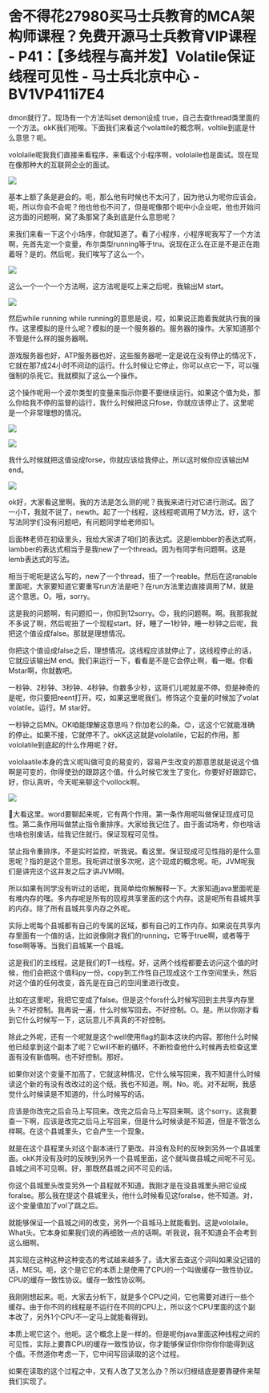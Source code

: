 # 舍不得花27980买马士兵教育的MCA架构师课程？免费开源马士兵教育VIP课程 - P41：【多线程与高并发】Volatile保证线程可见性 - 马士兵北京中心 - BV1VP411i7E4

dmon就行了。现场有一个方法叫set demon设成 true，自己去查thread类里面的一个方法。okK我们呃唉。下面我们来看这个volattile的概念啊，voltile到底是什么意思？呃。

vololaile呢我我们直接来看程序，来看这个小程序啊，vololaile也是面试。现在现在像那种大的互联网企业的面试。



![](img/b793eff9a1847de555d3ffb76ce0c7b8_1.png)

基本上额了条是避会的。呃，那么他有时候也不太问了，因为他认为呢你应该会。呃，所以你会不会呢？他也他也不问了，但是呢像那个呃中小企业呢，他也开始问这方面的问题啊，窝了条那窝了条到底是什么意思呢？

来我们来看一下这个小场序，你就知道了。看了小程序，小程序呢我写了一个方法啊，先首先定一个变量，布尔类型running等于tru。说现在正么在正是不是正在跑着呀？是的。然后呢，我们唉写了这么一个。



![](img/b793eff9a1847de555d3ffb76ce0c7b8_3.png)

这么一个一个一个方法啊，这方法呢是哎上来之后呢，我输出M start。

![](img/b793eff9a1847de555d3ffb76ce0c7b8_5.png)

然后while running while running的意思是说，哎，如果说正跑着我就执行我的操作。这里模拟的是什么呢？模拟的是一个服务器的。服务器的操作。大家知道那个不管是什么样的服务器啊。

游戏服务器也好，ATP服务器也好，这些服务器呢一定是说在没有停止的情况下，它就在那7成24小时不间动的运行。什么时候让它停止，你可以点它一下，可以强强制的杀死它。我就模拟了这么一个操作。

这个操作呢用一个波尔类型的变量来指示你要不要继续运行。如果这个值为处，那么你给我不停的监督的运行，我什么时候把这只fose，你就应该停止了。这里呢是一个非常理想的情况。



![](img/b793eff9a1847de555d3ffb76ce0c7b8_7.png)

![](img/b793eff9a1847de555d3ffb76ce0c7b8_8.png)

我什么时候就把这值设成forse，你就应该给我停止。所以这时候你应该输出M end。

![](img/b793eff9a1847de555d3ffb76ce0c7b8_10.png)

ok好，大家看这里啊。我的方法是怎么测的呢？我我来进行对它进行测试。因了一小T，我就不说了，newth。起了一个线程，这线程呢调用了M方法。好，这个写法同学们没有问题吧，有问题同学给老师扣1。

后面林老师在初级里头，我给大家讲了咱们的表达式。这是lembber的表达式啊，lambber的表达式相当于是我new了一个thread。因为有同学有问题啊。这是lemb表达式的写法。

相当于呢呃是这么写的，new了一个thread，扭了一个reable。然后在这ranable里面呢，大家要知道它要重写run方法是吧？在run方法里边直接调用了M，就是这个意思。O。哦，sorry。

这是我的问题啊，有问题扣一，你扣到12sorry。😊，我的问题啊。啊。我那我就不多说了啊，然后呢扭了一个现程start。好，睡了一1秒钟，睡一秒钟之后呢，我把这个值设成false。那就是理想情况。

你把这个值设成false之后，理想情况。这线程应该就停止了，这线程停止的话，它就应该输出M end。我们来运行一下，看看是不是它会停止啊，看一眼。你看Mstar啊，你就数吧。

一秒钟、2秒钟、3秒钟、4秒钟。你数多少秒，这哥们儿呢就是不停。但是神奇的是呢，你只要把reent打开。哎，如果这里呢我们。修饰这个变量的时候加了volat volatile。运行。M star好。

一秒钟之后MN。OK咱能理解这意思吗？你加老公的条。😊，这这个它就能准确的停止。如果不接，它就停不了。okK这这就是vololatile，它起的作用。那vololatile到底起的什么作用呢？好。

vololaatile本身的含义呢叫做可变的易变的，容易产生改变的那意思就是说这个值啊是可变的，你得使劲的跟踪这个值。什么时候它发生了变化，你要好好跟踪它。好，你认真听，今天呢来聊这个vollock啊。



![](img/b793eff9a1847de555d3ffb76ce0c7b8_12.png)

🤧大看这里。word要聊起来呢，它有两个作用。第一条作用呢叫做保证现成可见性。第二条作用叫做禁止指令重排序。大家给我记住了。由于面试场考，你也啥话也啥也别废话，给我记住就行。保证现程可见性。

禁止指令重排序。不是实时监控，听我说。看这里。保证现成可见性指的是什么意思呢？指的是这个意思。我呃讲过很多次呢，这个现成的概念呢。呃，JVM呢我们是讲完这个这并发之后才讲JVM啊。

所以如果有同学没有听过的话呢，我简单给你解解释一下。大家知道java里面呢是有堆内存的嘿。多内存呢是所有的现程共享里面的这个内存。这是呢所有县城共享的内存。除了所有县城共享内存之外呢。

实际上呢每个县城都有自己的专属的区域，都有自己的工作内存。如果说在共享内存里面有一个值的话，比如说像刚才我们的running，它等于true啊，或者等于fose啊等等。当我们县城某一个县城。

这是我们的主线程。这是我们的T一线程。好，这两个线程都要去访问这个值的时候，他们会把这个值科py一份。copy到工作性自己现成这个工作空间里头，然后对这个值的任何改变，首先是在自己的空间里进行改变。

比如在这里呢，我把它变成了false。但是这个fors什么时候写回到主共享内存里头？不好控制。我再说一遍，什么时候写回去。不好控制。O。是。所以你刚才看到它什么时候写一下，这玩意儿不真真的不好控制。

除此之外呢，还有一个呢就是这个well使用flag的副本这块的内容。那他什么时候他已经拿到这个副本了呢？它will不断的循环，不断检查他什么时候再去检查这里面有没有新值啊。也不好控制。那好。

如果你对这个变量不加高了，它就这种情况，它什么候写回来，我不知道什么时候读这个新的有没有改改过的这个纸，我也不知道。啊。No。呃。对不起啊，我感觉什么时候读是不知道的，什么时候写的话。

应该是你改完之后会马上写回来。改完之后会马上写回来啊。这个sorry。这我要查一下啊，应该是改完之后马上写回来，但是什么时候读是不知道，但是不管怎么样啊。在这个县城里头，它会产生一个现象。

就是在这个县程里头对这个副本进行了更改。并没有及时的反映到另外一个县城里面。okK并没有及时的反映到另外一个县城里面，这个就叫做县城之间呢不可见。县城之间不可见啊。好，那既然县城之间不可见的话。

你这个县城里头改变另外一个县程就不知道。我刚才是在没县城里头把它设成foralse。那么我在提这个县城里头，他什么时候看见这foralse，他不知道。对，这个变量值加了vol了跳之后。

就能够保证一个县城之间的改变，另外一个县城马上就能看到。这是vololaile。What头。它本身如果我们说的再细致一点的话啊。听我说，我不知道会不会考到这么细啊。

其实现在这种这种这种变态的考试越来越多了。请大家去查这个词叫如果没记错的话，MESI。呃，这个是它它的本质上是使用了CPU的一个叫做缓存一致性协议。CPU的缓存一致性协议。缓存一致性协议啊。

我刚刚想起来。呃，大家去分析下，就是多个CPU之间，它也需要对进行一些个缓存。由于你不同的线程是不运行在不同的CPU上，所以这个CPU里面的这个副本改了，另外1个CPU不一定马上就能看得到。

本质上呢它这个。他呃。这个概念上是一样的。但是呢你java里面这种线程之间的可见性，实际上要靠CPU的缓存一致性协议，你才能够保证你你你你你能得到这个值。不然道你考虑一下，它中间写回读取的这个过程。

如果在读取的这个过程之中，又有人改了又怎么办？所以归根结底是要靠硬件来帮我们实现了。
